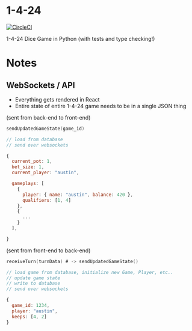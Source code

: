 # 1-4-24

[![CircleCI](https://circleci.com/gh/audy/1-4-24.svg?style=svg)](https://circleci.com/gh/audy/1-4-24)

1-4-24 Dice Game in Python (with tests and type checking!)

# Notes

## WebSockets / API

- Everything gets rendered in React
- Entire state of entire 1-4-24 game needs to be in a single JSON thing

(sent from back-end to front-end)

```go
sendUpdatedGameState(game_id)

// load from database
// send over websockets
```

```javascript
{
  current_pot: 1,
  bet_size: 1,
  current_player: "austin",

  gameplays: [
    {
      player: { name: "austin", balance: 420 },
      qualifiers: [1, 4]
    },
    {
      ...
    }
  ],

}
```

(sent from front-end to back-end)

```go
receiveTurn(turnData) # -> sendUpdatedGameState()

// load game from database, initialize new Game, Player, etc..
// update game state
// write to database
// send over websockets

```

```javascript
{
  game_id: 1234,
  player: "austin",
  keeps: [4, 2]
}
```

